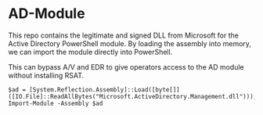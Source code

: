 # AD-Module
This repo contains the legitimate and signed DLL from Microsoft for the Active Directory PowerShell module. By loading the assembly into memory, we can import the module directly into PowerShell.

This can bypass A/V and EDR to give operators access to the AD module without installing RSAT.

```pwsh
$ad = [System.Reflection.Assembly]::Load([byte[]]([IO.File]::ReadAllBytes("Microsoft.ActiveDirectory.Management.dll")));
Import-Module -Assembly $ad
```